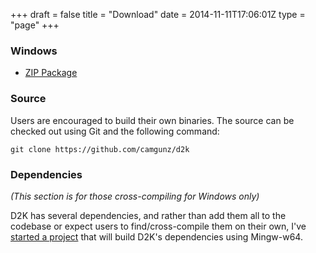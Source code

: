 +++
draft = false
title = "Download"
date = 2014-11-11T17:06:01Z
type = "page"
+++

### Windows

  * [ZIP Package](http://static.totaltrash.org/d2k/d2k.zip)

### Source

Users are encouraged to build their own binaries. The source can be checked out
using Git and the following command:

    git clone https://github.com/camgunz/d2k

### Dependencies

_(This section is for those cross-compiling for Windows only)_

D2K has several dependencies, and rather than add them all to the codebase or
expect users to find/cross-compile them on their own, I've [started a
project](https://github.com/camgunz/mingw64-builds) that will build D2K's
dependencies using Mingw-w64.

